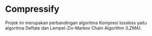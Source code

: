 # Compressify

Projek ini merupakan perbandingan algoritma Kompresi lossless yaitu algoritma Deflate dan Lempel-Ziv-Markov Chain Algorithm (LZMA).
